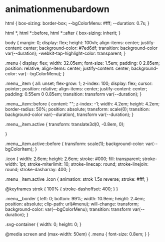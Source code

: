 # animationmenubardown
html {
  box-sizing: border-box;
  --bgColorMenu: #fff;
  --duration: 0.7s;
}

html *,
html *::before,
html *::after {
  box-sizing: inherit;
}

body {
  margin: 0;
  display: flex;
  height: 100vh;
  align-items: center;
  justify-content: center;
  background-color: #7ed6df;
  transition: background-color var(--duration);
  -webkit-tap-highlight-color: transparent;
}

.menu {
  display: flex;
  width: 32.05em;
  font-size: 1.5em;
  padding: 0 2.85em;
  position: relative;
  align-items: center;
  justify-content: center;
  background-color: var(--bgColorMenu);
}

.menu__item {
  all: unset;
  flex-grow: 1;
  z-index: 100;
  display: flex;
  cursor: pointer;
  position: relative;
  align-items: center;
  justify-content: center;
  padding: 0.55em 0 0.85em;
  transition: transform var(--duration);
}

.menu__item::before {
  content: "";
  z-index: -1;
  width: 4.2em;
  height: 4.2em;
  border-radius: 50%;
  position: absolute;
  transform: scale(0);
  transition: background-color var(--duration), transform var(--duration);
}

.menu__item.active {
  transform: translate3d(0, -0.8em, 0);

}

.menu__item.active::before {
  transform: scale(1);
  background-color: var(--bgColorItem);
}

.icon {
  width: 2.6em;
  height: 2.6em;
  stroke: #000;
  fill: transparent;
  stroke-width: 1pt;
  stroke-miterlimit: 10;
  stroke-linecap: round;
  stroke-linejoin: round;
  stroke-dasharray: 400;
}

.menu__item.active .icon {
  animation: strok 1.5s reverse;
  stroke: #fff;
}

@keyframes strok {
  100% {
    stroke-dashoffset: 400;
  }
}

.menu__border {
  left: 0;
  bottom: 99%;
  width: 10.9em;
  height: 2.4em;
  position: absolute;
  clip-path: url(#menu);
  will-change: transform;
  background-color: var(--bgColorMenu);
  transition: transform var(--duration);
}

.svg-container {
  width: 0;
  height: 0;
}

@media screen and (max-width: 50em) {
  .menu {
    font-size: 0.8em;
  }
}

